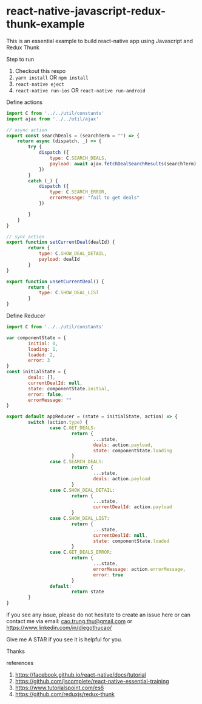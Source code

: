 # react-native-javascript-redux-thunk-example
This is an essential example to build react-native app using Javascript and Redux Thunk

Step to run
1. Checkout this respo
2. `yarn install` OR `npm install`
3. `react-native eject`
4. `react-native run-ios` OR `react-native run-android`

Define actions 

```javascript 
import C from '../../util/constants'
import ajax from '../../util/ajax'

// async action
export const searchDeals = (searchTerm = "") => {
	return async (dispatch, _) => {
		try {
			dispatch ({
				type: C.SEARCH_DEALS,
				payload: await ajax.fetchDealSearchResults(searchTerm)
			})
		}
		catch (_) {
			dispatch ({
				type: C.SEARCH_ERROR,
				errorMessage: "fail to get deals"
			})

		}
	}
}

// sync action
export function setCurrentDeal(dealId) {
		return {
			type: C.SHOW_DEAL_DETAIL,
			payload: dealId
		}
}

export function unsetCurrentDeal() {
		return {
			type: C.SHOW_DEAL_LIST
		}
}
```

Define Reducer 

```javascript 
import C from '../../util/constants'

var componentState = {
        initial: 0,
        loading: 1,
        loaded: 2,
        error: 3
}
const initialState = {
        deals: [],
        currentDealId: null,
        state: componentState.initial,
        error: false,
        errorMessage: ""
}

export default appReducer = (state = initialState, action) => {
        switch (action.type) {
                case C.GET_DEALS:
                        return {
                                ...state,
                                deals: action.payload,
                                state: componentState.loading
                        }
                case C.SEARCH_DEALS:
                        return {
                                ...state,
                                deals: action.payload
                        }
                case C.SHOW_DEAL_DETAIL:
                        return {
                                ...state,
                                currentDealId: action.payload
                        }
                case C.SHOW_DEAL_LIST:
                        return {
                                ...state,
                                currentDealId: null,
                                state: componentState.loaded
                        }
                case C.GET_DEALS_ERROR:
                        return {
                                ...state,
                                errorMessage: action.errorMessage,
                                error: true
                        }
                default:
                        return state
        }
}
```

if you see any issue, please do not hesitate to create an issue here or can contact me via email: cao.trung.thu@gmail.com or https://www.linkedin.com/in/diegothucao/

Give me A STAR if you see it is helpful for you.

Thanks

references
1. https://facebook.github.io/react-native/docs/tutorial
2. https://github.com/jscomplete/react-native-essential-training
3. https://www.tutorialspoint.com/es6
4. https://github.com/reduxjs/redux-thunk
